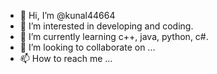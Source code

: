 - 👋 Hi, I’m @kunal44664
- 👀 I’m interested in developing and coding.
- 🌱 I’m currently learning c++, java, python, c#.
- 💞️ I’m looking to collaborate on ...
- 📫 How to reach me ...

<!---
kunal44664/kunal44664 is a ✨ special ✨ repository because its `README.md` (this file) appears on your GitHub profile.
You can click the Preview link to take a look at your changes.
--->
